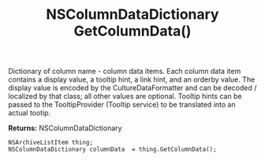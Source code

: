 ﻿---
uid: crmscript_ref_NSArchiveListItem_GetColumnData
title: NSColumnDataDictionary GetColumnData()
intellisense: NSArchiveListItem.GetColumnData
keywords: NSArchiveListItem, GetColumnData
so.topic: reference
---

Dictionary of column name - column data items. Each column data item contains a display value, a tooltip hint, a link hint, and an orderby value. <para/>The display value is encoded by the CultureDataFormatter and can be decoded / localized by that class; all other values are optional. <para/>Tooltip hints can be passed to the TooltipProvider (Tooltip service) to be translated into an actual tootip.

**Returns:** NSColumnDataDictionary


```crmscript
NSArchiveListItem thing;
NSColumnDataDictionary columnData  = thing.GetColumnData();
```


